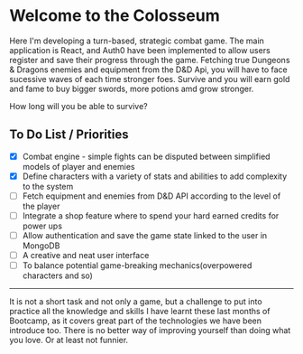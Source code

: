 # Welcome to the Colosseum

Here I'm developing a turn-based, strategic combat game. The main application is React, and Auth0 have been implemented to allow users register and save their progress through the game.
Fetching true Dungeons & Dragons enemies and equipment from the D&D Api, you will have to face sucessive waves of each time stronger foes. Survive and you will earn gold and fame to buy bigger swords, more potions amd grow stronger. 

How long will you be able to survive?

## To Do List / Priorities


- [x] Combat engine - simple fights can be disputed between simplified models of player and enemies
- [x] Define characters with a variety of stats and abilities to add complexity to the system
- [ ] Fetch equipment and enemies from D&D API according to the level of the player
- [ ] Integrate a shop feature where to spend your hard earned credits for power ups
- [ ] Allow authentication and save the game state linked to the user in MongoDB
- [ ] A creative and neat user interface
- [ ] To balance potential game-breaking mechanics(overpowered characters and so)

-----------------------------------------------------------------

It is not a short task and not only a game, but a challenge to put into practice all the knowledge and skills I have learnt these last months of Bootcamp, as it covers great part of the technologies we have been introduce too. There is no better way of improving yourself than doing what you love. Or at least not funnier.
